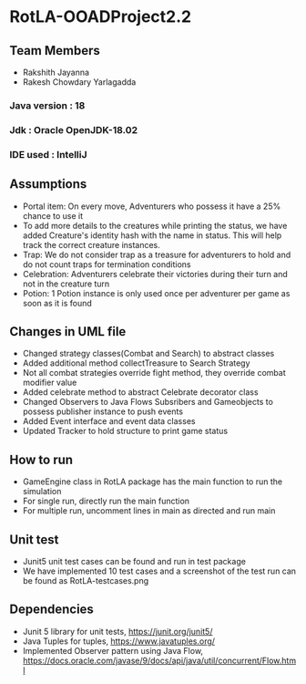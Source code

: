 # RotLA-OOADProject2.2

## Team Members

- Rakshith Jayanna
- Rakesh Chowdary Yarlagadda

### Java version : 18

### Jdk : Oracle OpenJDK-18.02

### IDE used : IntelliJ

## Assumptions

- Portal item: On every move, Adventurers who possess it have a 25% chance to use it
- To add more details to the creatures while printing the status, we have added Creature's identity hash with the name
  in status. This will help track the correct creature instances.
- Trap: We do not consider trap as a treasure for adventurers to hold and do not count traps for termination conditions
- Celebration: Adventurers celebrate their victories during their turn and not in the creature turn
- Potion: 1 Potion instance is only used once per adventurer per game as soon as it is found

## Changes in UML file

- Changed strategy classes(Combat and Search) to abstract classes
- Added additional method collectTreasure to Search Strategy
- Not all combat strategies override fight method, they override combat modifier value
- Added celebrate method to abstract Celebrate decorator class
- Changed Observers to Java Flows Subsribers and Gameobjects to possess publisher instance to push events
- Added Event interface and event data classes
- Updated Tracker to hold structure to print game status

## How to run

- GameEngine class in RotLA package has the main function to run the simulation
- For single run, directly run the main function
- For multiple run, uncomment lines in main as directed and run main

## Unit test

- Junit5 unit test cases can be found and run in test package
- We have implemented 10 test cases and a screenshot of the test run can be found as RotLA-testcases.png

## Dependencies

- Junit 5 library for unit tests, https://junit.org/junit5/
- Java Tuples for tuples, https://www.javatuples.org/
- Implemented Observer pattern using Java Flow, https://docs.oracle.com/javase/9/docs/api/java/util/concurrent/Flow.html